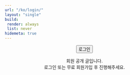 ```yaml
---
url: "/ko/login/"
layout: "single"
build:
 render: always
 list: never
hidemeta: true
---
```


<div style="text-align: center;">
  <button id="login-btn" class="custom-button">로그인</button>
  <br>
  <p>회원 공개 글입니다.<br>
  로그인 또는 무료 회원가입 후 진행해주세요.</p>
</div>

<!-- Netlify Identity widget -->
<script src="https://identity.netlify.com/v1/netlify-identity-widget.js"></script>
<script>
(function () {
  function sameOrigin(u) {
    try { return new URL(u, location.origin).origin === location.origin; }
    catch (e) { return false; }
  }

  // 목적지 고정 저장: ?next=가 있으면 그걸 우선
  function rememberReturn() {
    const qs = new URLSearchParams(location.search);
    let dest = qs.get('next') || qs.get('redirect');

    // 보안: 절대 URL이면 동일 출처만 허용, 상대경로는 허용
    if (dest) {
      try {
        const u = new URL(dest, location.origin);
        if (u.origin !== location.origin) dest = null;
        else dest = u.pathname + u.search + u.hash; // 절대→상대화
      } catch (e) { dest = null; }
    }

    // next가 없으면 referrer로 보강 (동일 출처 & login/logout 제외)
    if (!dest && document.referrer && sameOrigin(document.referrer)) {
      const ref = new URL(document.referrer);
      if (!/\/ko\/login\/|\/ko\/logout\//.test(ref.pathname)) {
        dest = ref.pathname + ref.search + ref.hash;
      }
    }

    if (dest) sessionStorage.setItem('afterLogin', dest);
  }

  function pickDest() {
    return sessionStorage.getItem('afterLogin') || '/ko/';
  }

  function init() {
    const id = window.netlifyIdentity;
    if (!id) return;

    rememberReturn();

    // 버튼 → 위젯 열기
    const btn = document.getElementById('login-btn');
    if (btn) btn.addEventListener('click', function () { id.open('login'); });

    // 이미 로그인 상태로 /ko/login/ 들어온 경우 자동 복귀
    id.on('init', function (user) {
      if (user) {
        const dest = pickDest();
        sessionStorage.removeItem('afterLogin');
        location.replace(dest);
      }
    });

    // 로그인 성공 → 토큰 갱신 → 닫기 → 복귀
    id.on('login', function () {
      (id.refresh ? id.refresh() : Promise.resolve()).finally(function () {
        id.close();
        const dest = pickDest();
        sessionStorage.removeItem('afterLogin');
        location.replace(dest);
      });
    });

    id.on('logout', function () { location.reload(); });

    id.init();
  }

  document.readyState === 'loading'
    ? document.addEventListener('DOMContentLoaded', init)
    : init();
})();
</script>